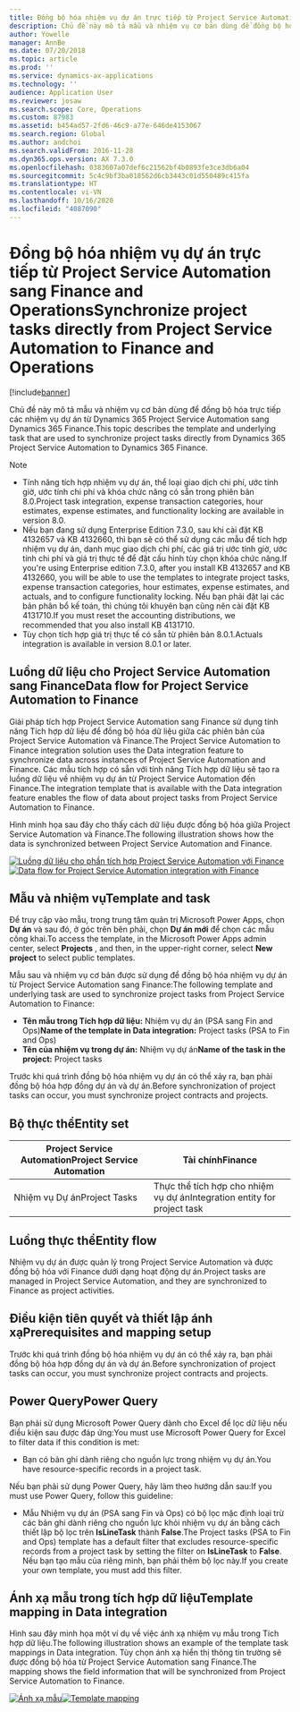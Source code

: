 ```yaml
---
title: Đồng bộ hóa nhiệm vụ dự án trực tiếp từ Project Service Automation sang Finance and Operations
description: Chủ đề này mô tả mẫu và nhiệm vụ cơ bản dùng để đồng bộ hóa trực tiếp các nhiệm vụ dự án từ Microsoft Dynamics 365 Project Service Automation sang Dynamics 365 Finance.
author: Yowelle
manager: AnnBe
ms.date: 07/20/2018
ms.topic: article
ms.prod: ''
ms.service: dynamics-ax-applications
ms.technology: ''
audience: Application User
ms.reviewer: josaw
ms.search.scope: Core, Operations
ms.custom: 87983
ms.assetid: b454ad57-2fd6-46c9-a77e-646de4153067
ms.search.region: Global
ms.author: andchoi
ms.search.validFrom: 2016-11-28
ms.dyn365.ops.version: AX 7.3.0
ms.openlocfilehash: 0383607a07def6c21562bf4b0893fe3ce3db6a04
ms.sourcegitcommit: 5c4c9bf3ba018562d6cb3443c01d550489c415fa
ms.translationtype: HT
ms.contentlocale: vi-VN
ms.lasthandoff: 10/16/2020
ms.locfileid: "4087090"
---
```

# <a name="synchronize-project-tasks-directly-from-project-service-automation-to-finance-and-operations"></a><span data-ttu-id="e7b7c-103">Đồng bộ hóa nhiệm vụ dự án trực tiếp từ Project Service Automation sang Finance and Operations</span><span class="sxs-lookup"><span data-stu-id="e7b7c-103">Synchronize project tasks directly from Project Service Automation to Finance and Operations</span></span>

[!include[banner](../includes/banner.md)]

<span data-ttu-id="e7b7c-104">Chủ đề này mô tả mẫu và nhiệm vụ cơ bản dùng để đồng bộ hóa trực tiếp các nhiệm vụ dự án từ Dynamics 365 Project Service Automation sang Dynamics 365 Finance.</span><span class="sxs-lookup"><span data-stu-id="e7b7c-104">This topic describes the template and underlying task that are used to synchronize project tasks directly from Dynamics 365 Project Service Automation to Dynamics 365 Finance.</span></span>

> [!NOTE]
> - <span data-ttu-id="e7b7c-105">Tính năng tích hợp nhiệm vụ dự án, thể loại giao dịch chi phí, ước tính giờ, ước tính chi phí và khóa chức năng có sẵn trong phiên bản 8.0.</span><span class="sxs-lookup"><span data-stu-id="e7b7c-105">Project task integration, expense transaction categories, hour estimates, expense estimates, and functionality locking are available in version 8.0.</span></span>
> - <span data-ttu-id="e7b7c-106">Nếu bạn đang sử dụng Enterprise Edition 7.3.0, sau khi cài đặt KB 4132657 và KB 4132660, thì bạn sẽ có thể sử dụng các mẫu để tích hợp nhiệm vụ dự án, danh mục giao dịch chi phí, các giá trị ước tính giờ, ước tính chi phí và giá trị thực tế để đặt cấu hình tùy chọn khóa chức năng.</span><span class="sxs-lookup"><span data-stu-id="e7b7c-106">If you're using Enterprise edition 7.3.0, after you install KB 4132657 and KB 4132660, you will be able to use the templates to integrate project tasks, expense transaction categories, hour estimates, expense estimates, and actuals, and to configure functionality locking.</span></span> <span data-ttu-id="e7b7c-107">Nếu bạn phải đặt lại các bản phân bổ kế toán, thì chúng tôi khuyên bạn cũng nên cài đặt KB 4131710.</span><span class="sxs-lookup"><span data-stu-id="e7b7c-107">If you must reset the accounting distributions, we recommended that you also install KB 4131710.</span></span>
> - <span data-ttu-id="e7b7c-108">Tùy chọn tích hợp giá trị thực tế có sẵn từ phiên bản 8.0.1.</span><span class="sxs-lookup"><span data-stu-id="e7b7c-108">Actuals integration is available in version 8.0.1 or later.</span></span>

## <a name="data-flow-for-project-service-automation-to-finance"></a><span data-ttu-id="e7b7c-109">Luồng dữ liệu cho Project Service Automation sang Finance</span><span class="sxs-lookup"><span data-stu-id="e7b7c-109">Data flow for Project Service Automation to Finance</span></span>

<span data-ttu-id="e7b7c-110">Giải pháp tích hợp Project Service Automation sang Finance sử dụng tính năng Tích hợp dữ liệu để đồng bộ hóa dữ liệu giữa các phiên bản của Project Service Automation và Finance.</span><span class="sxs-lookup"><span data-stu-id="e7b7c-110">The Project Service Automation to Finance integration solution uses the Data integration feature to synchronize data across instances of Project Service Automation and Finance.</span></span> <span data-ttu-id="e7b7c-111">Các mẫu tích hợp có sẵn với tính năng Tích hợp dữ liệu sẽ tạo ra luồng dữ liệu về nhiệm vụ dự án từ Project Service Automation đến Finance.</span><span class="sxs-lookup"><span data-stu-id="e7b7c-111">The integration template that is available with the Data integration feature enables the flow of data about project tasks from Project Service Automation to Finance.</span></span>

<span data-ttu-id="e7b7c-112">Hình minh họa sau đây cho thấy cách dữ liệu được đồng bộ hóa giữa Project Service Automation và Finance.</span><span class="sxs-lookup"><span data-stu-id="e7b7c-112">The following illustration shows how the data is synchronized between Project Service Automation and Finance.</span></span>

<span data-ttu-id="e7b7c-113">[![Luồng dữ liệu cho phần tích hợp Project Service Automation với Finance](./media/ProjectTasksFlow.png)](./media/ProjectTasksFlow.png)</span><span class="sxs-lookup"><span data-stu-id="e7b7c-113">[![Data flow for Project Service Automation integration with Finance](./media/ProjectTasksFlow.png)](./media/ProjectTasksFlow.png)</span></span>

## <a name="template-and-task"></a><span data-ttu-id="e7b7c-114">Mẫu và nhiệm vụ</span><span class="sxs-lookup"><span data-stu-id="e7b7c-114">Template and task</span></span>

<span data-ttu-id="e7b7c-115">Để truy cập vào mẫu, trong trung tâm quản trị Microsoft Power Apps, chọn **Dự án** và sau đó, ở góc trên bên phải, chọn **Dự án mới** để chọn các mẫu công khai.</span><span class="sxs-lookup"><span data-stu-id="e7b7c-115">To access the template, in the Microsoft Power Apps admin center, select **Projects** , and then, in the upper-right corner, select **New project** to select public templates.</span></span>

<span data-ttu-id="e7b7c-116">Mẫu sau và nhiệm vụ cơ bản được sử dụng để đồng bộ hóa nhiệm vụ dự án từ Project Service Automation sang Finance:</span><span class="sxs-lookup"><span data-stu-id="e7b7c-116">The following template and underlying task are used to synchronize project tasks from Project Service Automation to Finance:</span></span>

- <span data-ttu-id="e7b7c-117">**Tên mẫu trong Tích hợp dữ liệu:** Nhiệm vụ dự án (PSA sang Fin and Ops)</span><span class="sxs-lookup"><span data-stu-id="e7b7c-117">**Name of the template in Data integration:** Project tasks (PSA to Fin and Ops)</span></span>
- <span data-ttu-id="e7b7c-118">**Tên của nhiệm vụ trong dự án:** Nhiệm vụ dự án</span><span class="sxs-lookup"><span data-stu-id="e7b7c-118">**Name of the task in the project:** Project tasks</span></span>

<span data-ttu-id="e7b7c-119">Trước khi quá trình đồng bộ hóa nhiệm vụ dự án có thể xảy ra, bạn phải đồng bộ hóa hợp đồng dự án và dự án.</span><span class="sxs-lookup"><span data-stu-id="e7b7c-119">Before synchronization of project tasks can occur, you must synchronize project contracts and projects.</span></span>

## <a name="entity-set"></a><span data-ttu-id="e7b7c-120">Bộ thực thể</span><span class="sxs-lookup"><span data-stu-id="e7b7c-120">Entity set</span></span>

| <span data-ttu-id="e7b7c-121">Project Service Automation</span><span class="sxs-lookup"><span data-stu-id="e7b7c-121">Project Service Automation</span></span> | <span data-ttu-id="e7b7c-122">Tài chính</span><span class="sxs-lookup"><span data-stu-id="e7b7c-122">Finance</span></span>                             |
|----------------------------|-------------------------------------|
| <span data-ttu-id="e7b7c-123">Nhiệm vụ Dự án</span><span class="sxs-lookup"><span data-stu-id="e7b7c-123">Project Tasks</span></span>              | <span data-ttu-id="e7b7c-124">Thực thể tích hợp cho nhiệm vụ dự án</span><span class="sxs-lookup"><span data-stu-id="e7b7c-124">Integration entity for project task</span></span> |

## <a name="entity-flow"></a><span data-ttu-id="e7b7c-125">Luồng thực thể</span><span class="sxs-lookup"><span data-stu-id="e7b7c-125">Entity flow</span></span>

<span data-ttu-id="e7b7c-126">Nhiệm vụ dự án được quản lý trong Project Service Automation và được đồng bộ hóa với Finance dưới dạng hoạt động dự án.</span><span class="sxs-lookup"><span data-stu-id="e7b7c-126">Project tasks are managed in Project Service Automation, and they are synchronized to Finance as project activities.</span></span>

## <a name="prerequisites-and-mapping-setup"></a><span data-ttu-id="e7b7c-127">Điều kiện tiên quyết và thiết lập ánh xạ</span><span class="sxs-lookup"><span data-stu-id="e7b7c-127">Prerequisites and mapping setup</span></span>

<span data-ttu-id="e7b7c-128">Trước khi quá trình đồng bộ hóa nhiệm vụ dự án có thể xảy ra, bạn phải đồng bộ hóa hợp đồng dự án và dự án.</span><span class="sxs-lookup"><span data-stu-id="e7b7c-128">Before synchronization of project tasks can occur, you must synchronize project contracts and projects.</span></span>

## <a name="power-query"></a><span data-ttu-id="e7b7c-129">Power Query</span><span class="sxs-lookup"><span data-stu-id="e7b7c-129">Power Query</span></span>

<span data-ttu-id="e7b7c-130">Bạn phải sử dụng Microsoft Power Query dành cho Excel để lọc dữ liệu nếu điều kiện sau được đáp ứng:</span><span class="sxs-lookup"><span data-stu-id="e7b7c-130">You must use Microsoft Power Query for Excel to filter data if this condition is met:</span></span>

- <span data-ttu-id="e7b7c-131">Bạn có bản ghi dành riêng cho nguồn lực trong nhiệm vụ dự án.</span><span class="sxs-lookup"><span data-stu-id="e7b7c-131">You have resource-specific records in a project task.</span></span>

<span data-ttu-id="e7b7c-132">Nếu bạn phải sử dụng Power Query, hãy làm theo hướng dẫn sau:</span><span class="sxs-lookup"><span data-stu-id="e7b7c-132">If you must use Power Query, follow this guideline:</span></span>

- <span data-ttu-id="e7b7c-133">Mẫu Nhiệm vụ dự án (PSA sang Fin và Ops) có bộ lọc mặc định loại trừ các bản ghi dành riêng cho nguồn lực khỏi nhiệm vụ dự án bằng cách thiết lập bộ lọc trên **IsLineTask** thành **False**.</span><span class="sxs-lookup"><span data-stu-id="e7b7c-133">The Project tasks (PSA to Fin and Ops) template has a default filter that excludes resource-specific records from a project task by setting the filter on **IsLineTask** to **False**.</span></span> <span data-ttu-id="e7b7c-134">Nếu bạn tạo mẫu của riêng mình, bạn phải thêm bộ lọc này.</span><span class="sxs-lookup"><span data-stu-id="e7b7c-134">If you create your own template, you must add this filter.</span></span>

## <a name="template-mapping-in-data-integration"></a><span data-ttu-id="e7b7c-135">Ánh xạ mẫu trong tích hợp dữ liệu</span><span class="sxs-lookup"><span data-stu-id="e7b7c-135">Template mapping in Data integration</span></span>

<span data-ttu-id="e7b7c-136">Hình sau đây minh họa một ví dụ về việc ánh xạ nhiệm vụ mẫu trong Tích hợp dữ liệu.</span><span class="sxs-lookup"><span data-stu-id="e7b7c-136">The following illustration shows an example of the template task mappings in Data integration.</span></span> <span data-ttu-id="e7b7c-137">Tùy chọn ánh xạ hiển thị thông tin trường sẽ được đồng bộ hóa từ Project Service Automation sang Finance.</span><span class="sxs-lookup"><span data-stu-id="e7b7c-137">The mapping shows the field information that will be synchronized from Project Service Automation to Finance.</span></span>

<span data-ttu-id="e7b7c-138">[![Ánh xạ mẫu](./media/ProjectTasksMapping.png)](./media/ProjectTasksMapping.png)</span><span class="sxs-lookup"><span data-stu-id="e7b7c-138">[![Template mapping](./media/ProjectTasksMapping.png)](./media/ProjectTasksMapping.png)</span></span>

